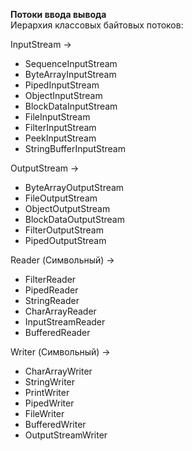 **Потоки ввода вывода**  
Иерархия классовых байтовых потоков:  

InputStream ->
- SequenceInputStream
- ByteArrayInputStream 
- PipedInputStream 
- ObjectInputStream 
- BlockDataInputStream 
- FileInputStream
- FilterInputStream
- PeekInputStream
- StringBufferInputStream  

OutputStream ->
- ByteArrayOutputStream
- FileOutputStream
- ObjectOutputStream
- BlockDataOutputStream
- FilterOutputStream
- PipedOutputStream  

Reader (Символьный) ->  
- FilterReader
- PipedReader
- StringReader
- CharArrayReader
- InputStreamReader
- BufferedReader  

Writer (Символьный) -> 
- CharArrayWriter
- StringWriter
- PrintWriter
- PipedWriter
- FileWriter
- BufferedWriter
- OutputStreamWriter